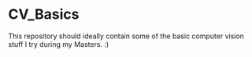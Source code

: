 # CV_Basics
This repository should ideally contain some of the basic computer vision stuff I try during my Masters. :)
